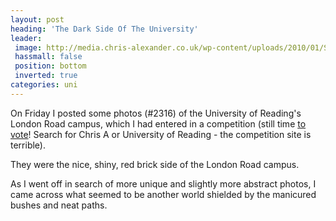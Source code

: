 ```yaml
---
layout: post
heading: 'The Dark Side Of The University'
leader:
 image: http://media.chris-alexander.co.uk/wp-content/uploads/2010/01/STA60091.jpg
 hassmall: false
 position: bottom
 inverted: true
categories: uni
---
```


On Friday I posted some photos (#2316) of the University of Reading's London Road campus, which I had entered in a competition (still time [to vote](http://www.msstudentlounge.com/studentrally/tabid/81/Default.aspx)! Search for Chris A or University of Reading - the competition site is terrible).

They were the nice, shiny, red brick side of the London Road campus.

As I went off in search of more unique and slightly more abstract photos, I came across what seemed to be another world shielded by the manicured bushes and neat paths.

<!-- Replace missing image from http://media.chris-alexander.co.uk/wp-content/uploads/2010/01/STA60093.jpg -->

<!-- Replace missing image from http://media.chris-alexander.co.uk/wp-content/uploads/2010/01/STA60098.jpg -->

<!-- Replace missing image from http://media.chris-alexander.co.uk/wp-content/uploads/2010/01/STA60100.jpg -->

<!-- Replace missing image from http://media.chris-alexander.co.uk/wp-content/uploads/2010/01/STA60101.jpg -->

<!-- Replace missing image from http://media.chris-alexander.co.uk/wp-content/uploads/2010/01/STA60102.jpg -->

<!-- Replace missing image from http://media.chris-alexander.co.uk/wp-content/uploads/2010/01/STA60112.jpg -->

<!-- Replace missing image from http://media.chris-alexander.co.uk/wp-content/uploads/2010/01/STA60117.jpg -->

<!-- Replace missing image from http://media.chris-alexander.co.uk/wp-content/uploads/2010/01/STA60124.jpg -->
